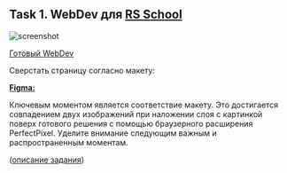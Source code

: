 ## Task 1. WebDev для [RS School](https://rs.school/)

![screenshot](webdev/webdev/assets/webdev.png)

[Готовый WebDev](https://mauta.github.io/webdev/webdev/)

Сверстать страницу согласно макету:

**[Figma:](https://www.figma.com/file/2Zev0HVCKABbZoAsuWTdcD/webdev_newVersion-18.09?node-id=1%3A5)**  

Ключевым моментом является соответствие макету. Это достигается совпадением двух изображений при наложении слоя с картинкой поверх готового решения с помощью браузерного расширения PerfectPixel. Уделите внимание следующим важным и распространенным моментам.

([описание задания](https://github.com/rolling-scopes-school/tasks/blob/master/tasks/markups/level-1/webdev/webdev-ru.md))



